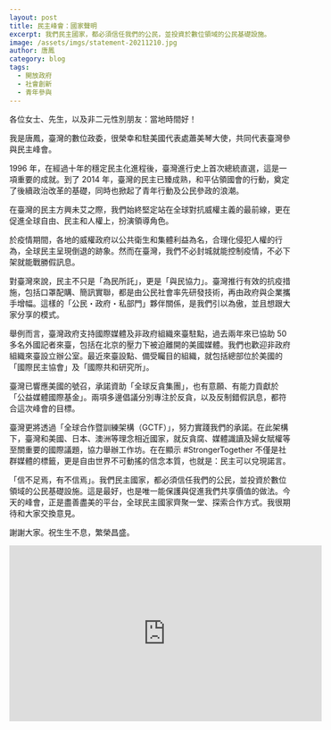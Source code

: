 ```yaml
---
layout: post
title: 民主峰會：國家聲明
excerpt: 我們民主國家，都必須信任我們的公民，並投資於數位領域的公民基礎設施。
image: /assets/imgs/statement-20211210.jpg
author: 唐鳳
category: blog
tags:
  - 開放政府
  - 社會創新
  - 青年參與
---
```


各位女士、先生，以及非二元性別朋友：當地時間好！

我是唐鳳，臺灣的數位政委，很榮幸和駐美國代表處蕭美琴大使，共同代表臺灣參與民主峰會。

1996 年，在經過十年的穩定民主化進程後，臺灣進行史上首次總統直選，這是一項重要的成就。到了 2014 年，臺灣的民主已臻成熟，和平佔領國會的行動，奠定了後續政治改革的基礎，同時也掀起了青年行動及公民參政的浪潮。

在臺灣的民主方興未艾之際，我們始終堅定站在全球對抗威權主義的最前線，更在促進全球自由、民主和人權上，扮演領導角色。

於疫情期間，各地的威權政府以公共衛生和集體利益為名，合理化侵犯人權的行為，全球民主呈現倒退的跡象。然而在臺灣，我們不必封城就能控制疫情，不必下架就能戰勝假訊息。

對臺灣來說，民主不只是「為民所託」，更是「與民協力」。臺灣推行有效的抗疫措施，包括口罩配購、簡訊實聯，都是由公民社會率先研發技術，再由政府與企業攜手增幅。這樣的「公民・政府・私部門」夥伴關係，是我們引以為傲，並且想跟大家分享的模式。

舉例而言，臺灣政府支持國際媒體及非政府組織來臺駐點，過去兩年來已協助 50 多名外國記者來臺，包括在北京的壓力下被迫離開的美國媒體。我們也歡迎非政府組織來臺設立辦公室。最近來臺設點、備受矚目的組織，就包括總部位於美國的「國際民主協會」及「國際共和研究所」。

臺灣已響應美國的號召，承諾資助「全球反貪集團」，也有意願、有能力貢獻於「公益媒體國際基金」。兩項多邊倡議分別專注於反貪，以及反制錯假訊息，都符合這次峰會的目標。

臺灣更將透過「全球合作暨訓練架構（GCTF）」，努力實踐我們的承諾。在此架構下，臺灣和美國、日本、澳洲等理念相近國家，就反貪腐、媒體識讀及婦女賦權等至關重要的國際議題，協力舉辦工作坊。在在顯示 #StrongerTogether 不僅是社群媒體的標籤，更是自由世界不可動搖的信念本質，也就是：民主可以兌現諾言。

 「信不足焉，有不信焉」。我們民主國家，都必須信任我們的公民，並投資於數位領域的公民基礎設施。這是最好，也是唯一能保護與促進我們共享價值的做法。今天的峰會，正是盡善盡美的平台，全球民主國家齊聚一堂、探索合作方式。我很期待和大家交換意見。

謝謝大家。祝生生不息，繁榮昌盛。

<iframe width="560" height="315" src="https://www.youtube.com/embed/ODpuf38n0SU" frameborder="0" allowfullscreen></iframe>
